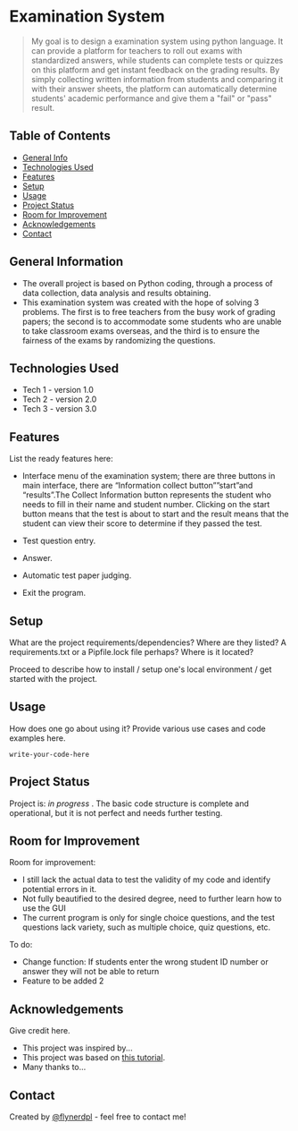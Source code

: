 # Examination System
>  My goal is to design a examination system using python language. It can provide a platform for teachers to roll out exams with standardized answers, while students can complete tests or quizzes on this platform and get instant feedback on the grading results. By simply collecting written information from students and comparing it with their answer sheets, the platform can automatically determine students' academic performance and give them a "fail" or "pass" result.

## Table of Contents
* [General Info](#general-information)
* [Technologies Used](#technologies-used)
* [Features](#features)
* [Setup](#setup)
* [Usage](#usage)
* [Project Status](#project-status)
* [Room for Improvement](#room-for-improvement)
* [Acknowledgements](#acknowledgements)
* [Contact](#contact)
<!-- * [License](#license) -->


## General Information
- The overall project is based on Python coding, through a process of data collection, data analysis and results obtaining. 
- This examination system was created with the hope of solving 3 problems. The first is to free teachers from the busy work of grading papers; the second is to accommodate some students who are unable to take classroom exams overseas, and the third is to ensure the fairness of the exams by randomizing the questions.



## Technologies Used
- Tech 1 - version 1.0
- Tech 2 - version 2.0
- Tech 3 - version 3.0


## Features
List the ready features here:
- Interface menu of the examination system; there are three buttons in main interface, there are “Information collect button””start”and “results”.The Collect Information button represents the student who needs to fill in their name and student number. Clicking on the start button means that the test is about to start and the result means that the student can view their score to determine if they passed the test.

- Test question entry.
- Answer.
- Automatic test paper judging.
- Exit the program.





## Setup
What are the project requirements/dependencies? Where are they listed? A requirements.txt or a Pipfile.lock file perhaps? Where is it located?

Proceed to describe how to install / setup one's local environment / get started with the project.


## Usage
How does one go about using it?
Provide various use cases and code examples here.

`write-your-code-here`


## Project Status
Project is: _in progress_ . The basic code structure is complete and operational, but it is not perfect and needs further testing.


## Room for Improvement


Room for improvement:
- I still lack the actual data to test the validity of my code and identify potential errors in it.
- Not fully beautified to the desired degree, need to further learn how to use the GUI
- The current program is only for single choice questions, and the test questions lack variety, such as multiple choice, quiz questions, etc.

To do:
- Change function: If students enter the wrong student ID number or answer they will not be able to return
- Feature to be added 2


## Acknowledgements
Give credit here.
- This project was inspired by...
- This project was based on [this tutorial](https://www.example.com).
- Many thanks to...


## Contact
Created by [@flynerdpl](https://www.flynerd.pl/) - feel free to contact me!


<!-- Optional -->
<!-- ## License -->
<!-- This project is open source and available under the [... License](). -->

<!-- You don't have to include all sections - just the one's relevant to your project -->
